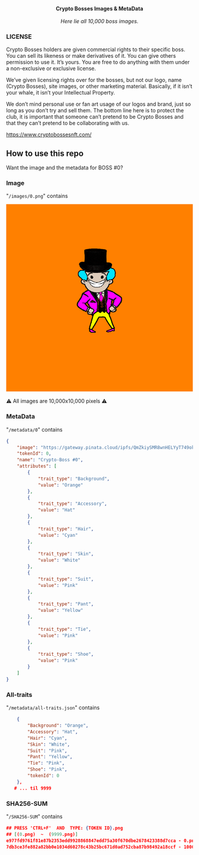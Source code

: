 <p align="center">
  <b>
    Crypto Bosses Images & MetaData
  </b>

  <br>
  <br><i>Here lie all 10,000 boss images.</i>
</p>

### LICENSE

Crypto Bosses holders are given commercial rights to their specific boss. You can sell its likeness or make derivatives of it. You can give others permission to use it. It’s yours. You are free to do anything with them under a non-exclusive or exclusive license.

We’ve given licensing rights over for the bosses, but not our logo, name (Crypto Bosses), site images, or other marketing material. Basically, if it isn’t your whale, it isn’t your Intellectual Property.

We don’t mind personal use or fan art usage of our logos and brand, just so long as you don’t try and sell them. The bottom line here is to protect the club, it is important that someone can’t pretend to be Crypto Bosses and that they can’t pretend to be collaborating with us.

https://www.cryptobossesnft.com/

## How to use this repo

Want the image and the metadata for BOSS #0?

### Image

"`/images/0.png`" contains

![](/images/0.png)

⚠️  All images are 10,000x10,000 pixels ⚠️

### MetaData

"`/metadata/0`" contains

```json
{
    "image": "https://gateway.pinata.cloud/ipfs/QmZkiySMR8wnHELYyT749ok5FgYZwqLX1t2RdUqyMkHkyA/0.png",
    "tokenId": 0,
    "name": "Crypto-Boss #0",
    "attributes": [
        {
            "trait_type": "Background",
            "value": "Orange"
        },
        {
            "trait_type": "Accessory",
            "value": "Hat"
        },
        {
            "trait_type": "Hair",
            "value": "Cyan"
        },
        {
            "trait_type": "Skin",
            "value": "White"
        },
        {
            "trait_type": "Suit",
            "value": "Pink"
        },
        {
            "trait_type": "Pant",
            "value": "Yellow"
        },
        {
            "trait_type": "Tie",
            "value": "Pink"
        },
        {
            "trait_type": "Shoe",
            "value": "Pink"
        }
    ]
}
```
### All-traits

"`/metadata/all-traits.json`" contains

```json
    {
        "Background": "Orange",
        "Accessory": "Hat",
        "Hair": "Cyan",
        "Skin": "White",
        "Suit": "Pink",
        "Pant": "Yellow",
        "Tie": "Pink",
        "Shoe": "Pink",
        "tokenId": 0
    },
   # ... til 9999
```

### SHA256-SUM

"`/SHA256-SUM`" contains

```json
## PRESS 'CTRL+F'  AND  TYPE: {TOKEN ID}.png
## [(0.png)  ~  (9999.png)]
e977fd9761f81e87b2353edd9928868847edd75a30f670dbe2678423388d7cca - 0.png
7db3ce3fe882a82bb0e1034d60278c43b25bc671d0ad752cba87b98492a18ccf - 1000.png
```
